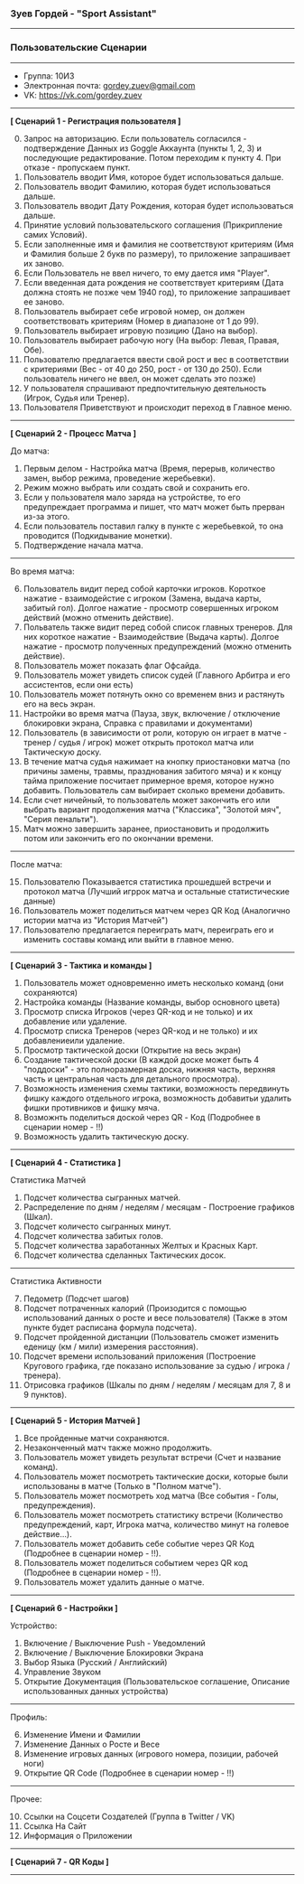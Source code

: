### **Зуев Гордей - "Sport Assistant"**

---
### **Пользовательские Сценарии**
---

* Группа: 10И3
* Электронная почта: gordey.zuev@gmail.com
* VK: https://vk.com/gordey.zuev

---

**[ Сценарий 1 - Регистрация пользователя ]**

0. Запрос на авторизацию. Если пользователь согласился - подтверждение Данных из Goggle Аккаунта (пункты 1, 2, 3) и последующие редактирование. Потом переходим к пункту 4. При отказе - пропускаем пункт.
1. Пользователь вводит Имя, которое будет использоваться дальше.
2. Пользователь вводит Фамилию, которая будет использоваться дальше.
3. Пользователь вводит Дату Рождения, которая будет использоваться дальше.
4. Принятие условий пользовательского соглашения (Прикрипление самих Условий).
5. Если заполненные имя и фамилия не соответствуют критериям (Имя и Фамилия больше 2 букв по размеру), то приложение запрашивает их заново.
6. Если Пользователь не ввел ничего, то ему дается имя "Player".
7. Если введенная дата рождения не соответствует критериям (Дата должна стоять не позже чем 1940 год), то приложение запрашивает ее заново.
8. Пользователь выбирает себе игровой номер, он должен соответствовать критериям (Номер в диапазоне от 1 до 99).
9. Пользователь выбирает игровую позицию (Дано на выбор).
10. Пользователь выбирает рабочую ногу (На выбор: Левая, Правая, Обе).
11. Пользователю предлагается ввести свой рост и вес в соответствии с критериями (Вес - от 40 до 250, рост - от 130 до 250). Если пользователь ничего не ввел, он может сделать это позже)
12. У пользователя спрашивают предпочтительную деятельность (Игрок, Судья или Тренер).
13. Пользователя Приветствуют и происходит переход в Главное меню.

---

**[ Сценарий 2 - Процесс Матча ]**

До матча:

1. Первым делом - Настройка матча (Время, перерыв, количество замен, выбор режима, проведение жеребьевки).
2. Режим можно выбрать или создать свой и сохранить его.
3. Если у пользователя мало заряда на устройстве, то его предупреждает программа и пишет, что матч может быть прерван из-за этого.
4. Если пользователь поставил галку в пункте с жеребьевкой, то она проводится (Подкидывание монетки).
5. Подтверждение начала матча.

---

Во время матча:

6. Пользователь видит перед собой карточки игроков. Короткое нажатие - взаимодейстие с игроком (Замена, выдача карты, забитый гол). Долгое нажатие - просмотр совершенных  игроком действий (можно отменить действие).
7. Польватель также видит перед собой список главных тренеров. Для них короткое нажатие - Взаимодействие (Выдача карты). Долгое нажатие - просмотр полученных предупреждений (можно отменить действие).
8. Пользователь может показать флаг Офсайда.
9. Пользователь может увидеть список судей (Главного Арбитра и его ассистентов, если они есть)
10. Пользователь может потянуть окно со временем вниз и растянуть его на весь экран.
11. Настройки во время матча (Пауза, звук, включение / отключение блокировки экрана, Справка с правилами и документами)
12. Пользователь (в зависимости от роли, которую он играет в матче - тренер / судья / игрок) может открыть протокол матча или Тактическую доску.
13. В течение матча судья нажимает на кнопку приостановки матча (по причины замены, травмы, празднования забитого мяча) и к концу тайма приложение посчитает примерное время, которое нужно добавить. Пользователь сам выбирает сколько времени добавить.
14. Если счет ничейный, то пользователь может закончить его или выбрать вариант продолжения матча ("Классика", "Золотой мяч", "Серия пенальти").
15. Матч можно завершить заранее, приостановить и продолжить потом или закончить его по окончании времени.

---

После матча:

15. Пользователю Показывается статистика прошедшей встречи и протокол матча (Лучший игррок матча и остальные статистические данные)
16. Пользователь может поделиться матчем через QR Код (Аналогично истории матча из "История Матчей")
17. Пользователю предлагается переиграть матч, переиграть его и изменить составы команд или выйти в главное меню.

---

**[ Сценарий 3 - Тактика и команды ]**

1. Пользователь может одновременно иметь несколько команд (они сохраняются)
2. Настройка команды (Название команды, выбор основного цвета)
3. Просмотр списка Игроков (через QR-код и не только) и их добавление или удаление.
4. Просмотр списка Тренеров (через QR-код и не только) и их добавлениеили удаление.
5. Просмотр тактической доски (Открытие на весь экран)
6. Создание тактической доски (В каждой доске может быть 4 "поддоски" - это полноразмерная доска, нижняя часть, верхняя часть и центральная часть для детального просмотра).
7. Возможность изменения схемы тактики, возможность передвинуть фишку каждого отдельного игрока, возможность добавитьи удалить фишки противников и фишку мяча.
8. Возможнть поделиться доской через QR - Код (Подробнее в сценарии номер - !!)
9. Возможность удалить тактическую доску.

---

**[ Сценарий 4 - Статистика ]**

Статистика Матчей

1. Подсчет количества сыгранных матчей.
2. Распределение по дням / неделям / месяцам - Построение графиков (Шкал).
3. Подсчет количесто сыгранных минут.
4. Подсчет количества забитых голов.
5. Подсчет количества заработанных Желтых и Красных Карт.
6. Подсчет количества сделанных Тактических досок.

---

Статистика Активности

7. Педометр (Подсчет шагов)
8. Подсчет потраченных калорий (Произодится с помощью использований данных о росте и весе пользователя) (Также в этом пункте будет расписана формула подсчета).
9. Подсчет пройденной дистанции (Пользователь сможет изменить еденицу (км / мили) измерения расстояния).
10. Подсчет времени использований приложения (Построение Кругового графика, где показано использование за судью / игрока / тренера).
11. Отрисовка графиков (Шкалы по дням / неделям / месяцам для 7, 8 и 9 пунктов).
---

**[ Сценарий 5 - История Матчей ]**

1. Все пройденные матчи сохраняются.
2. Незаконченный матч также можно продолжить.
3. Пользователь может увидеть результат встречи (Счет и название команд).
4. Пользователь может посмотреть тактические доски, которые были использованы в матче (Только в "Полном матче").
5. Пользователь может посмотреть ход матча (Все события - Голы, предупреждения).
6. Пользователь может посмотреть статистику встречи (Количество предупреждений, карт, Игрока матча, количество минут на голевое действие...).
7. Пользователь может добавить себе событие через QR Код (Подробнее в сценарии номер - !!).
8. Пользователь может поделиться событием через QR код (Подробнее в сценарии номер - !!).
9. Пользователь может удалить данные о матче.

---

**[ Сценарий 6 - Настройки ]**

Устройство:

1. Включение / Выключение Push - Уведомлений
2. Включение / Выключение Блокировки Экрана
3. Выбор Языка (Русский / Английский)
4. Управление Звуком
5. Открытие Документация (Пользовательское соглашение, Описание использованных данных устройства)

---

Профиль:

6. Изменение Имени и Фамилии
7. Изменение Данных о Росте и Весе
8. Изменение игровых данных (игрового номера, позиции, рабочей ноги)
9. Открытие QR Code (Подробнее в сценарии номер - !!)

---

Прочее:

10. Ссылки на Соцсети Создателей (Группа в Twitter / VK)
11. Ссылка На Сайт
12. Информация о Приложении

---

**[ Сценарий 7 - QR Коды ]**

---


